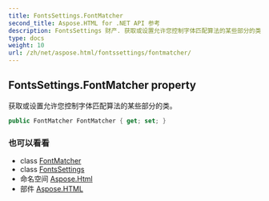 ```yaml
---
title: FontsSettings.FontMatcher
second_title: Aspose.HTML for .NET API 参考
description: FontsSettings 财产. 获取或设置允许您控制字体匹配算法的某些部分的类
type: docs
weight: 10
url: /zh/net/aspose.html/fontssettings/fontmatcher/
---
```

## FontsSettings.FontMatcher property

获取或设置允许您控制字体匹配算法的某些部分的类。

```csharp
public FontMatcher FontMatcher { get; set; }
```

### 也可以看看

* class [FontMatcher](../../../aspose.html.rendering.fonts/fontmatcher/)
* class [FontsSettings](../)
* 命名空间 [Aspose.Html](../../fontssettings/)
* 部件 [Aspose.HTML](../../../)


